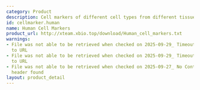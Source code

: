 ```yaml
---
category: Product
description: Cell markers of different cell types from different tissues in human
id: cellmarker.human
name: Human Cell Markers
product_url: http://xteam.xbio.top/download/Human_cell_markers.txt
warnings:
- File was not able to be retrieved when checked on 2025-09-29_ Timeout connecting
  to URL
- File was not able to be retrieved when checked on 2025-09-29_ Timeout connecting
  to URL
- File was not able to be retrieved when checked on 2025-09-27_ No Content-Length
  header found
layout: product_detail
---
```

